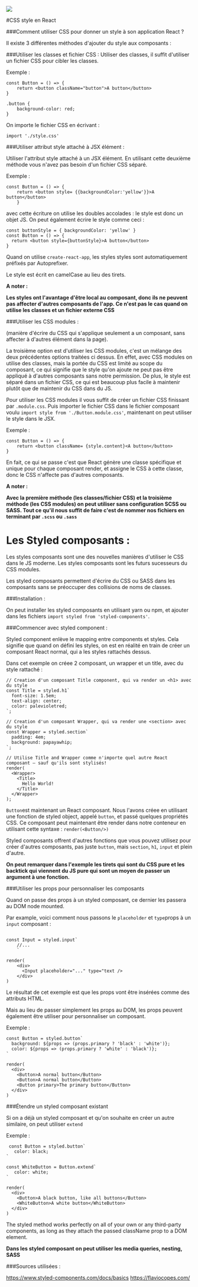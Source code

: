 ![](https://s3.amazonaws.com/ckl-website-static/wp-content/uploads/2017/07/Banner_css-1280x680.png)

#CSS style en React

###Comment utiliser CSS pour donner un style à son application React ?

Il existe 3 différentes méthodes d'ajouter du style aux composants :


###Utiliser les classes et fichier CSS :
Utiliser des classes, il suffit d'utiliser un fichier CSS pour cibler les classes.

Exemple :

```
const Button = () => {
	return <button className="button">A button</button>
}

```

```
.button {
	background-color: red;
}

```

On importe le fichier CSS en écrivant :

```
import './style.css'
```


###Utiliser attribut style attaché à JSX élément :

Utiliser l'attribut style attaché à un JSX élément. En utilisant cette deuxième méthode vous n'avez pas besoin d'un fichier CSS séparé.

Exemple :

```
const Button = () => {
	return <button style= {{backgroundColor:'yellow'}}>A button</button>
	}
```
avec cette écriture on utilise les doubles accolades : le style est donc un objet JS.
On peut également écrire le style comme ceci :

```
const buttonStyle = { backgroundColor: 'yellow' }
const Button = () => {
  return <button style={buttonStyle}>A button</button>
} 
```

Quand on utilise ```create-react-app```, les styles styles sont automatiquement préfixés par Autoprefixer.

Le style est écrit en camelCase au lieu des tirets.

**A noter :**

**Les styles ont l'avantage d'être local au composant, donc ils ne peuvent pas affecter d'autres composants de l'app. Ce n'est pas le cas quand on utilise les classes et un fichier externe CSS**

###Utiliser les CSS modules :

(manière d'écrire du CSS qui s'applique seulement a un composant, sans affecter à d'autres élément dans la page).

La troisième option est d'utiliser les CSS modules, c'est un mélange des deux précédentes options traitées ci dessus. En effet, avec CSS modules on utilise des classes, mais la portée du CSS est limité au scope du composant, ce qui signifie que le style qu'on ajoute ne peut pas être appliqué à d'autres composants sans notre permission. De plus, le style est séparé dans un fichier CSS, ce qui est beaucoup plus facile à maintenir plutôt que de maintenir du CSS dans du JS.


Pour utiliser les CSS modules il vous suffit de créer un fichier CSS finissant par ```.module.css```. Puis importer le fichier CSS dans le fichier composant voulu ```import style from './Button.module.css'```, maintenant on peut utiliser le style dans le JSX.

Exemple :

```
const Button = () => {
	return <button className= {style.content}<A button</button>
}
```

En fait, ce qui se passe c'est que React génère une classe spécifique et unique pour chaque composant render, et assigne le CSS à cette classe, donc le CSS n'affecte pas d'autres composants.


 **A noter :**

**Avec la première méthode (les classes/fichier CSS) et la troisième méthode (les CSS modules) on peut utiliser sans configuration SCSS ou SASS. Tout ce qu'il nous suffit de faire c'est de nommer nos fichiers en terminant par ```.scss``` ou ```.sass```**


# Les Styled composants :

Les styles composants sont une des nouvelles manières d'utiliser le CSS dans le JS moderne. Les styles composants sont les futurs sucesseurs du CSS modules.

Les styled composants permettent d'écrire du CSS ou SASS dans les composants sans se préoccuper des collisions de noms de classes.

###Installation :


On peut installer les styled composants en utilisant yarn ou npm, et ajouter dans les fichiers ```import styled from 'styled-components'```.

###Commencer avec styled component :


Styled component enlève le mapping entre components et styles. Cela signifie que quand on défini les styles, on est en réalité en train de créer un composant React normal, qui a les styles rattachés dessus.

Dans cet exemple on créee 2 composant, un wrapper et un title, avec du style rattaché :


```
// Creation d'un composant Title component, qui va render un <h1> avec du style
const Title = styled.h1`
  font-size: 1.5em;
  text-align: center;
  color: palevioletred;
`;

// Creation d'un composant Wrapper, qui va render une <section> avec du style
const Wrapper = styled.section`
  padding: 4em;
  background: papayawhip;
`;

// Utilise Title and Wrapper comme n'importe quel autre React composant – sauf qu'ils sont stylisés!
render(
  <Wrapper>
    <Title>
      Hello World!
    </Title>
  </Wrapper>
);
```

```Button```est maintenant un React composant. Nous l'avons créee en utilisant une fonction de styled object, appelé ```button```, et passé quelques propriétés CSS. Ce composant peut maintenant être render dans notre conteneur en utilisant cette syntaxe : ```render(<Button/>)```

Styled composants offrent d'autres fonctions que vous pouvez utilisez pour créer d'autres composants, pas juste ```button```, mais ```section```, ```h1```, ```input``` et plein d'autre.


**On peut remarquer dans l'exemple les tirets qui sont du CSS pure et les backtick qui viennent du JS pure qui sont un moyen de passer un argument à une fonction.**

###Utiliser les props pour personnaliser les composants


Quand on passe des props à un styled composant, ce dernier les passera au DOM node mounted.

Par example, voici comment nous passons le ```placeholder``` et ```type```props à un ```input``` composant :

```

const Input = styled.input`
	//...
	`

render(
	<div>
	  <Input placeholder="..." type="text />
	</div>
)

```

Le résultat de cet exemple est que les props vont être insérées comme des attributs HTML.

Mais au lieu de passer simplement les props au DOM, les props peuvent également être utiliser pour personnaliser un composant.

Exemple :

```
const Button = styled.button`
  background: ${props => (props.primary ? 'black' : 'white')};
  color: ${props => (props.primary ? 'white' : 'black')};
`

render(
  <div>
    <Button>A normal button</Button>
    <Button>A normal button</Button>
    <Button primary>The primary button</Button>
  </div>
) 

```

###Étendre un styled composant existant

Si on a déjà un styled composant et qu'on souhaite en créer un autre similaire, on peut utiliser ```extend```

Exemple :

```
 const Button = styled.button`
   color: black;
`

const WhiteButton = Button.extend`
   color: white;
`

render(
  <div>
    <Button>A black button, like all buttons</Button>
    <WhiteButton>A white button</WhiteButton>
  </div>
)

```
The styled method works perfectly on all of your own or any third-party components, as long as they attach the passed className prop to a DOM element.

**Dans les styled composant on peut utiliser les media queries, nesting, SASS**

###Sources utilisées :

 <https://www.styled-components.com/docs/basics>
 <https://flaviocopes.com/>
